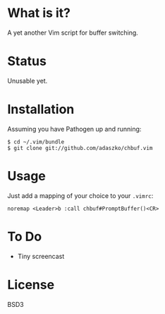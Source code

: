 What is it?
===========

A yet another Vim script for buffer switching.


Status
======

Unusable yet.


Installation
============

Assuming you have Pathogen up and running:

    $ cd ~/.vim/bundle
    $ git clone git://github.com/adaszko/chbuf.vim


Usage
=====

Just add a mapping of your choice to your `.vimrc`:

    noremap <Leader>b :call chbuf#PromptBuffer()<CR>


To Do
=====

 * Tiny screencast


License
=======

BSD3

